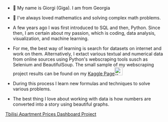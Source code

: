 - 👋 My name is Giorgi (Giga). I am from Georgia
- 👀 I've always loved mathematics and solving complex math problems.
- A few years ago I was first introduced to SQL and then, Python. Since then, I am certain about my passion, which is coding, data analysis, visualization, and machine learning.
- For me, the best way of learning is search for datasets on internet and work on them. Alternatively, I extact various textual and numerical data from online sources using Python's webscraping tools susch as Selenium and BeautifulSoup. The small sample of my webscraping project results can be found on my [Kaggle Page](http://beridzeg45.pythonanywhere.com/)<img src="https://www.kaggle.com/static/images/site-logo.svg" alt="Kaggle Logo" width="25" height="25">

- During this process I learn new formulas and techniques to solve various problems.
- The best thing I love about working with data is how numbers are converted into a story using beautiful graphs.

[Tbilisi Apartment Prices Dashboard Project](http://beridzeg45.pythonanywhere.com/)
